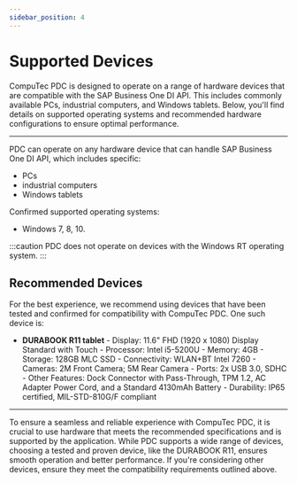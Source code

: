 ```yaml
---
sidebar_position: 4
---
```


# Supported Devices

CompuTec PDC is designed to operate on a range of hardware devices that are compatible with the SAP Business One DI API. This includes commonly available PCs, industrial computers, and Windows tablets. Below, you'll find details on supported operating systems and recommended hardware configurations to ensure optimal performance.

---

PDC can operate on any hardware device that can handle SAP Business One DI API, which includes specific:

- PCs
- industrial computers
- Windows tablets

Confirmed supported operating systems:

- Windows 7, 8, 10.

:::caution
    PDC does not operate on devices with the Windows RT operating system.
:::

## Recommended Devices

For the best experience, we recommend using devices that have been tested and confirmed for compatibility with CompuTec PDC. One such device is:

- **DURABOOK R11 tablet**
        - Display: 11.6" FHD (1920 x 1080) Display Standard with Touch
        - Processor: Intel i5-5200U
        - Memory: 4GB
        - Storage: 128GB MLC SSD
        - Connectivity: WLAN+BT Intel 7260
        - Cameras: 2M Front Camera; 5M Rear Camera
        - Ports: 2x USB 3.0, SDHC
        - Other Features: Dock Connector with Pass-Through, TPM 1.2, AC Adapter Power Cord, and a Standard 4130mAh Battery
        - Durability: IP65 certified, MIL-STD-810G/F compliant

---
To ensure a seamless and reliable experience with CompuTec PDC, it is crucial to use hardware that meets the recommended specifications and is supported by the application. While PDC supports a wide range of devices, choosing a tested and proven device, like the DURABOOK R11, ensures smooth operation and better performance. If you're considering other devices, ensure they meet the compatibility requirements outlined above.
